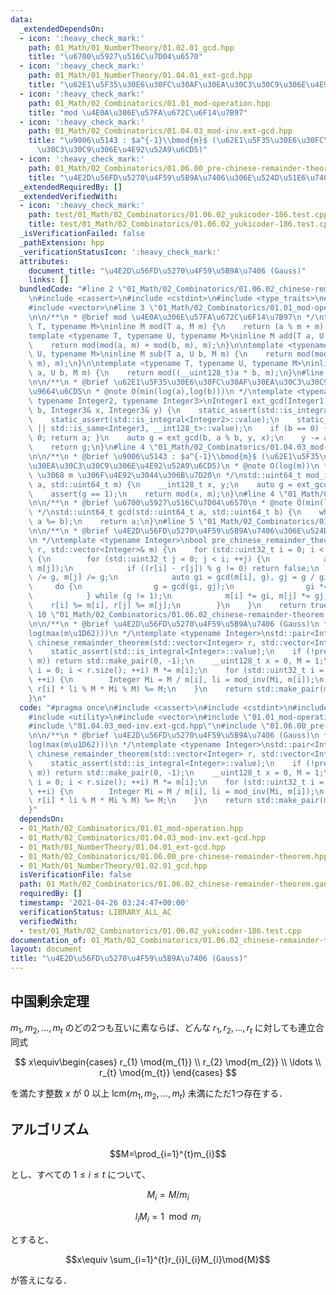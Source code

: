 ```yaml
---
data:
  _extendedDependsOn:
  - icon: ':heavy_check_mark:'
    path: 01_Math/01_NumberTheory/01.02.01_gcd.hpp
    title: "\u6700\u5927\u516C\u7D04\u6570"
  - icon: ':heavy_check_mark:'
    path: 01_Math/01_NumberTheory/01.04.01_ext-gcd.hpp
    title: "\u62E1\u5F35\u30E6\u30FC\u30AF\u30EA\u30C3\u30C9\u306E\u4E92\u9664\u6CD5"
  - icon: ':heavy_check_mark:'
    path: 01_Math/02_Combinatorics/01.01_mod-operation.hpp
    title: "mod \u4E0A\u306E\u57FA\u672C\u6F14\u7B97"
  - icon: ':heavy_check_mark:'
    path: 01_Math/02_Combinatorics/01.04.03_mod-inv.ext-gcd.hpp
    title: "\u9006\u5143 : $a^{-1}\\bmod{m}$ (\u62E1\u5F35\u30E6\u30FC\u30AF\u30EA\
      \u30C3\u30C9\u306E\u4E92\u52A9\u6CD5)"
  - icon: ':heavy_check_mark:'
    path: 01_Math/02_Combinatorics/01.06.00_pre-chinese-remainder-theorem.hpp
    title: "\u4E2D\u56FD\u5270\u4F59\u5B9A\u7406\u306E\u524D\u51E6\u7406"
  _extendedRequiredBy: []
  _extendedVerifiedWith:
  - icon: ':heavy_check_mark:'
    path: test/01_Math/02_Combinatorics/01.06.02_yukicoder-186.test.cpp
    title: test/01_Math/02_Combinatorics/01.06.02_yukicoder-186.test.cpp
  _isVerificationFailed: false
  _pathExtension: hpp
  _verificationStatusIcon: ':heavy_check_mark:'
  attributes:
    document_title: "\u4E2D\u56FD\u5270\u4F59\u5B9A\u7406 (Gauss)"
    links: []
  bundledCode: "#line 2 \"01_Math/02_Combinatorics/01.06.02_chinese-remainder-theorem.gauss.hpp\"\
    \n#include <cassert>\n#include <cstdint>\n#include <type_traits>\n#include <utility>\n\
    #include <vector>\n#line 3 \"01_Math/02_Combinatorics/01.01_mod-operation.hpp\"\
    \n\n/**\n * @brief mod \u4E0A\u306E\u57FA\u672C\u6F14\u7B97\n */\ntemplate <typename\
    \ T, typename M>\ninline M mod(T a, M m) {\n    return (a % m + m) % m;\n}\n\n\
    template <typename T, typename U, typename M>\ninline M add(T a, U b, M m) {\n\
    \    return mod(mod(a, m) + mod(b, m), m);\n}\n\ntemplate <typename T, typename\
    \ U, typename M>\ninline M sub(T a, U b, M m) {\n    return mod(mod(a, m) - mod(b,\
    \ m), m);\n}\n\ntemplate <typename T, typename U, typename M>\ninline M mul(T\
    \ a, U b, M m) {\n    return mod((__uint128_t)a * b, m);\n}\n#line 5 \"01_Math/01_NumberTheory/01.04.01_ext-gcd.hpp\"\
    \n\n/**\n * @brief \u62E1\u5F35\u30E6\u30FC\u30AF\u30EA\u30C3\u30C9\u306E\u4E92\
    \u9664\u6CD5\n * @note O(min(log(a),log(b)))\n */\ntemplate <typename Integer1,\
    \ typename Integer2, typename Integer3>\nInteger1 ext_gcd(Integer1 a, Integer2\
    \ b, Integer3& x, Integer3& y) {\n    static_assert(std::is_integral<Integer1>::value);\n\
    \    static_assert(std::is_integral<Integer2>::value);\n    static_assert(std::is_integral<Integer3>::value\
    \ || std::is_same<Integer3, __int128_t>::value);\n    if (b == 0) { x = 1; y =\
    \ 0; return a; }\n    auto g = ext_gcd(b, a % b, y, x);\n    y -= a / b * x;\n\
    \    return g;\n}\n#line 4 \"01_Math/02_Combinatorics/01.04.03_mod-inv.ext-gcd.hpp\"\
    \n\n/**\n * @brief \u9006\u5143 : $a^{-1}\\bmod{m}$ (\u62E1\u5F35\u30E6\u30FC\u30AF\
    \u30EA\u30C3\u30C9\u306E\u4E92\u52A9\u6CD5)\n * @note O(log(m))\n * @warning a\
    \ \u3068 m \u306F\u4E92\u3044\u306B\u7D20\n */\nstd::uint64_t mod_inv(std::int64_t\
    \ a, std::uint64_t m) {\n    __int128_t x, y;\n    auto g = ext_gcd(a, m, x, y);\n\
    \    assert(g == 1);\n    return mod(x, m);\n}\n#line 4 \"01_Math/01_NumberTheory/01.02.01_gcd.hpp\"\
    \n\n/**\n * @brief \u6700\u5927\u516C\u7D04\u6570\n * @note O(min(log(a),log(b)))\n\
    \ */\nstd::uint64_t gcd(std::uint64_t a, std::uint64_t b) {\n    while (b) std::swap(b,\
    \ a %= b);\n    return a;\n}\n#line 5 \"01_Math/02_Combinatorics/01.06.00_pre-chinese-remainder-theorem.hpp\"\
    \n\n/**\n * @brief \u4E2D\u56FD\u5270\u4F59\u5B9A\u7406\u306E\u524D\u51E6\u7406\
    \n */\ntemplate <typename Integer>\nbool pre_chinese_remainder_theorem(std::vector<Integer>&\
    \ r, std::vector<Integer>& m) {\n    for (std::uint32_t i = 0; i < r.size(); ++i)\
    \ {\n        for (std::uint32_t j = 0; j < i; ++j) {\n            auto g = gcd(m[i],\
    \ m[j]);\n            if ((r[i] - r[j]) % g != 0) return false;\n            m[i]\
    \ /= g, m[j] /= g;\n            auto gi = gcd(m[i], g), gj = g / gi;\n       \
    \     do {\n                g = gcd(gi, gj);\n                gi *= g, gj /= g;\n\
    \            } while (g != 1);\n            m[i] *= gi, m[j] *= gj;\n        \
    \    r[i] %= m[i], r[j] %= m[j];\n        }\n    }\n    return true;\n}\n#line\
    \ 10 \"01_Math/02_Combinatorics/01.06.02_chinese-remainder-theorem.gauss.hpp\"\
    \n\n/**\n * @brief \u4E2D\u56FD\u5270\u4F59\u5B9A\u7406 (Gauss)\n * @note O(t\u22C5\
    log(max(m\u1D62)))\n */\ntemplate <typename Integer>\nstd::pair<Integer, Integer>\
    \ chinese_remainder_theorem(std::vector<Integer> r, std::vector<Integer> m) {\n\
    \    static_assert(std::is_integral<Integer>::value);\n    if (!pre_chinese_remainder_theorem(r,\
    \ m)) return std::make_pair(0, -1);\n    __uint128_t x = 0, M = 1;\n    for (std::uint32_t\
    \ i = 0; i < r.size(); ++i) M *= m[i];\n    for (std::uint32_t i = 0; i < r.size();\
    \ ++i) {\n        Integer Mi = M / m[i], li = mod_inv(Mi, m[i]);\n        (x +=\
    \ r[i] * li % M * Mi % M) %= M;\n    }\n    return std::make_pair(mod(x, M), M);\n\
    }\n"
  code: "#pragma once\n#include <cassert>\n#include <cstdint>\n#include <type_traits>\n\
    #include <utility>\n#include <vector>\n#include \"01.01_mod-operation.hpp\"\n\
    #include \"01.04.03_mod-inv.ext-gcd.hpp\"\n#include \"01.06.00_pre-chinese-remainder-theorem.hpp\"\
    \n\n/**\n * @brief \u4E2D\u56FD\u5270\u4F59\u5B9A\u7406 (Gauss)\n * @note O(t\u22C5\
    log(max(m\u1D62)))\n */\ntemplate <typename Integer>\nstd::pair<Integer, Integer>\
    \ chinese_remainder_theorem(std::vector<Integer> r, std::vector<Integer> m) {\n\
    \    static_assert(std::is_integral<Integer>::value);\n    if (!pre_chinese_remainder_theorem(r,\
    \ m)) return std::make_pair(0, -1);\n    __uint128_t x = 0, M = 1;\n    for (std::uint32_t\
    \ i = 0; i < r.size(); ++i) M *= m[i];\n    for (std::uint32_t i = 0; i < r.size();\
    \ ++i) {\n        Integer Mi = M / m[i], li = mod_inv(Mi, m[i]);\n        (x +=\
    \ r[i] * li % M * Mi % M) %= M;\n    }\n    return std::make_pair(mod(x, M), M);\n\
    }"
  dependsOn:
  - 01_Math/02_Combinatorics/01.01_mod-operation.hpp
  - 01_Math/02_Combinatorics/01.04.03_mod-inv.ext-gcd.hpp
  - 01_Math/01_NumberTheory/01.04.01_ext-gcd.hpp
  - 01_Math/02_Combinatorics/01.06.00_pre-chinese-remainder-theorem.hpp
  - 01_Math/01_NumberTheory/01.02.01_gcd.hpp
  isVerificationFile: false
  path: 01_Math/02_Combinatorics/01.06.02_chinese-remainder-theorem.gauss.hpp
  requiredBy: []
  timestamp: '2021-04-26 03:24:47+00:00'
  verificationStatus: LIBRARY_ALL_AC
  verifiedWith:
  - test/01_Math/02_Combinatorics/01.06.02_yukicoder-186.test.cpp
documentation_of: 01_Math/02_Combinatorics/01.06.02_chinese-remainder-theorem.gauss.hpp
layout: document
title: "\u4E2D\u56FD\u5270\u4F59\u5B9A\u7406 (Gauss)"
---
```


## 中国剰余定理

$m_{1},m_{2},\ldots,m_{t}$ のどの2つも互いに素ならば、どんな $r_{1},r_{2},\ldots,r_{t}$ に対しても連立合同式

$$
x\equiv\begin{cases}
    r_{1} \mod{m_{1}} \\
    r_{2} \mod{m_{2}} \\
    \ldots \\
    r_{t} \mod{m_{t}}
\end{cases}
$$

を満たす整数 $x$ が $0$ 以上 $\mathrm{lcm}(m_{1},m_{2},\ldots,m_{t})$ 未満にただ1つ存在する．

## アルゴリズム

$$M=\prod_{i=1}^{t}m_{i}$$

とし、すべての $1\le i\le t$ について、

$$M_{i}=M/m_{i}$$

$$l_{i}M_{i}=1\mod{m_{i}}$$

とすると、

$$x\equiv \sum_{i=1}^{t}r_{i}l_{i}M_{i}\mod{M}$$

が答えになる．